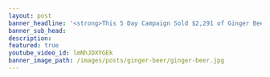 ```yaml
---
layout: post
banner_headline: '<strong>This 5 Day Campaign Sold $2,291 of Ginger Beer</strong>'
banner_sub_head:
description: 
featured: true
youtube_video_id: lmNhJDXYGEk
banner_image_path: /images/posts/ginger-beer/ginger-beer.jpg
---
```


